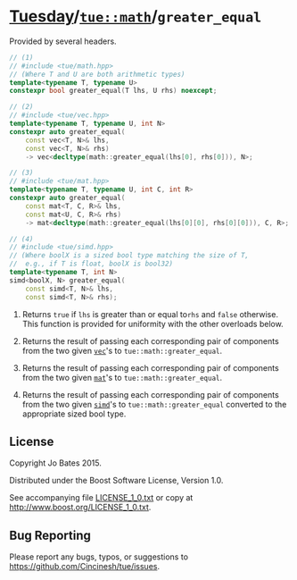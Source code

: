 [Tuesday](../../../README.md)/[`tue::math`](../../namespaces/tue/math.md)/`greater_equal`
=========================================================================================
Provided by several headers.

```c++
// (1)
// #include <tue/math.hpp>
// (Where T and U are both arithmetic types)
template<typename T, typename U>
constexpr bool greater_equal(T lhs, U rhs) noexcept;

// (2)
// #include <tue/vec.hpp>
template<typename T, typename U, int N>
constexpr auto greater_equal(
    const vec<T, N>& lhs,
    const vec<T, N>& rhs)
    -> vec<decltype(math::greater_equal(lhs[0], rhs[0])), N>;

// (3)
// #include <tue/mat.hpp>
template<typename T, typename U, int C, int R>
constexpr auto greater_equal(
    const mat<T, C, R>& lhs,
    const mat<U, C, R>& rhs)
    -> mat<decltype(math::greater_equal(lhs[0][0], rhs[0][0])), C, R>;

// (4)
// #include <tue/simd.hpp>
// (Where boolX is a sized bool type matching the size of T,
//  e.g., if T is float, boolX is bool32)
template<typename T, int N>
simd<boolX, N> greater_equal(
    const simd<T, N>& lhs,
    const simd<T, N>& rhs);
```

1. Returns `true` if `lhs` is greater than or equal to`rhs` and `false`
   otherwise. This function is provided for uniformity with the other overloads
   below.

2. Returns the result of passing each corresponding pair of components from the
   two given [`vec`](../../headers/vec.md)'s to `tue::math::greater_equal`.

3. Returns the result of passing each corresponding pair of components from the
   two given [`mat`](../../headers/mat.md)'s to `tue::math::greater_equal`.

4. Returns the result of passing each corresponding pair of components from the
   two given [`simd`](../../headers/simd.md)'s to `tue::math::greater_equal`
   converted to the appropriate sized bool type.

License
-------
Copyright Jo Bates 2015.

Distributed under the Boost Software License, Version 1.0.

See accompanying file [LICENSE_1_0.txt](../../../LICENSE_1_0.txt) or copy at
http://www.boost.org/LICENSE_1_0.txt.

Bug Reporting
-------------
Please report any bugs, typos, or suggestions to
https://github.com/Cincinesh/tue/issues.
